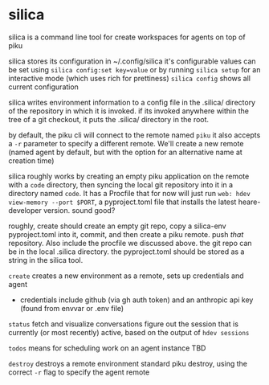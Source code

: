 # silica 

silica is a command line tool for create workspaces for agents on top of piku

silica stores its configuration in ~/.config/silica
it's configurable values can be set using `silica config:set key=value` or by running `silica setup` for an interactive mode (which uses rich for prettiness)
`silica config` shows all current configuration


silica writes environment information to a config file in the .silica/ directory of the repository in which it is invoked. if its invoked anywhere within the tree of a git checkout, it puts the .silica/ directory in the root.

by default, the piku cli will connect to the remote named `piku`
it also accepts a `-r` parameter to specify a different remote. We'll create a new remote (named agent by default, but with the option for an alternative name at creation time) 

silica roughly works by creating an empty piku application on the remote with a `code` directory, then syncing the local git repository into it in a directory named `code`. It has a Procfile that for now will just run `web: hdev view-memory --port $PORT`, a pyproject.toml file that installs the latest heare-developer version. sound good?

roughly, create should create an empty git repo, copy a silica-env pyproject.toml into it, commit, and then create a 
piku remote. push _that_ repository. Also include the procfile we discussed above. 
the git repo can be in the local .silica directory.
the pyproject.toml should be stored as a string in the silica tool.





`create` creates a new environment as a remote, sets up credentials and agent
 - credentials include github (via gh auth token) and an anthropic api key (found from envvar or .env file)






`status` fetch and visualize conversations
figure out the session that is currently (or most recently) active, based on the output of `hdev sessions` 

`todos` means for scheduling work on an agent instance
TBD

`destroy` destroys a remote environment
standard piku destroy, using the correct `-r` flag to specify the agent remote
